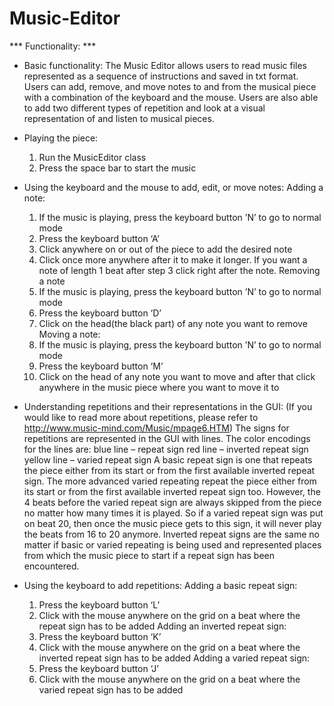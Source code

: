 # Music-Editor

*** Functionality: ***
* Basic functionality:
The Music Editor allows users to read music files represented as a sequence of instructions and saved in txt format. Users can add, remove, and move notes to and from the musical piece with a combination of the keyboard and the mouse. Users are also able to add two different types of repetition and look at a visual representation of and listen to musical pieces.

* Playing the piece:
	1. Run the MusicEditor class
	2. Press the space bar to start the music

* Using the keyboard and the mouse to add, edit, or move notes:
Adding a note:
	1. If the music is playing, press the keyboard button ’N’ to go to normal 
	mode
	2. Press the keyboard button ‘A’
	3. Click anywhere on or out of the piece to add the desired note
	4. Click once more anywhere after it to make it longer. If you want a note of 	length 1 beat after step 3 click right after the note.
Removing a note
	1. If the music is playing, press the keyboard button ’N’ to go to normal 
	mode
	2. Press the keyboard button ‘D’
	3. Click on the head(the black part) of any note you want to remove
Moving a note:
	1. If the music is playing, press the keyboard button ’N’ to go to normal 
	mode
	2. Press the keyboard button ‘M’
	3. Click on the head of any note you want to move and after that click 
	anywhere in the music piece where you want to move it to

* Understanding repetitions and their representations in the GUI:
(If you would like to read more about repetitions, please refer to http://www.music-mind.com/Music/mpage6.HTM)
The signs for repetitions are represented in the GUI with lines. The color encodings for the lines are:
blue line – repeat sign
red line – inverted repeat sign
yellow line – varied repeat sign
A basic repeat sign is one that repeats the piece either from its start or from the first available inverted repeat sign.
The more advanced varied repeating repeat the piece either from its start or from the first available inverted repeat sign too. However, the 4 beats before the varied repeat sign are always skipped from the piece no matter how many times it is played.
So if a varied repeat sign was put on beat 20, then once the music piece gets to this sign, it will never play the beats from 16 to 20 anymore.
Inverted repeat signs are the same no matter if basic or varied repeating is being used and represented places from which the music piece to start if a repeat sign has been encountered.

* Using the keyboard to add repetitions:
Adding a basic repeat sign:
	1. Press the keyboard button ‘L’
	2. Click with the mouse anywhere on the grid on a beat where the repeat sign 	has to be added
Adding an inverted repeat sign:
	1. Press the keyboard button ‘K’
	2. Click with the mouse anywhere on the grid on a beat where the inverted
	repeat sign has to be added
Adding a varied repeat sign:
	1. Press the keyboard button ‘J’
	2. Click with the mouse anywhere on the grid on a beat where the varied 
	repeat sign has to be added
